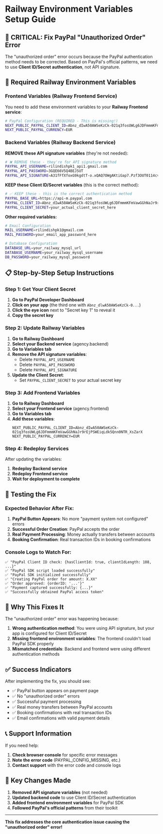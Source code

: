 # Railway Environment Variables Setup Guide

## 🚨 **CRITICAL: Fix PayPal "Unauthorized Order" Error**

The "unauthorized order" error occurs because the PayPal authentication method needs to be corrected. Based on PayPal's official patterns, we need to use **Client ID/Secret authentication**, not API signature.

## 🔧 **Required Railway Environment Variables**

### **Frontend Variables (Railway Frontend Service)**

You need to add these environment variables to your **Railway Frontend service**:

```bash
# PayPal Configuration (REQUIRED - This is missing!)
NEXT_PUBLIC_PAYPAL_CLIENT_ID=Abnz_dIwA50AWSeKzCk-021q3fosUWLg6JDFmmmKFmVawGGhNaJr9rEjPSWEiqLdk5Qnn0NTR_XsZarX
NEXT_PUBLIC_PAYPAL_CURRENCY=EUR
```

### **Backend Variables (Railway Backend Service)**

**REMOVE these API signature variables** (they're not needed):
```bash
# ❌ REMOVE these - they're for API signature method
PAYPAL_API_USERNAME=rilindishpk1_api1.gmail.com
PAYPAL_API_PASSWORD=3GQE66V5Q4BEJ5UT
PAYPAL_API_SIGNATURE=A31fFfXfoxG9kgdtT-o.xQAQ7OWgAKtiGap7.Pzf3OUT0114cvPCPM3-
```

**KEEP these Client ID/Secret variables** (this is the correct method):
```bash
# ✅ KEEP these - this is the correct authentication method
PAYPAL_BASE_URL=https://api-m.paypal.com
PAYPAL_CLIENT_ID=Abnz_dIwA50AWSeKzCk-021q3fosUWLg6JDFmmmKFmVawGGhNaJr9rEjPSWEiqLdk5Qnn0NTR_XsZarX
PAYPAL_CLIENT_SECRET=your_actual_client_secret_here
```

**Other required variables:**
```bash
# Email Configuration
MAIL_USERNAME=rilindishpk1@gmail.com
MAIL_PASSWORD=your_email_app_password_here

# Database Configuration
DATABASE_URL=your_railway_mysql_url
DATABASE_USERNAME=your_railway_mysql_username
DB_PASSWORD=your_railway_mysql_password
```

## 📋 **Step-by-Step Setup Instructions**

### **Step 1: Get Your Client Secret**

1. **Go to PayPal Developer Dashboard**
2. **Click on your app** (the third one with `Abnz_dlwA50AWSeKzCk-0...`)
3. **Click the eye icon** next to "Secret key 1" to reveal it
4. **Copy the secret key**

### **Step 2: Update Railway Variables**

1. **Go to Railway Dashboard**
2. **Select your Backend service** (agency.backend)
3. **Go to Variables tab**
4. **Remove the API signature variables**:
   - Delete `PAYPAL_API_USERNAME`
   - Delete `PAYPAL_API_PASSWORD`
   - Delete `PAYPAL_API_SIGNATURE`
5. **Update the Client Secret**:
   - Set `PAYPAL_CLIENT_SECRET` to your actual secret key

### **Step 3: Add Frontend Variables**

1. **Go to Railway Dashboard**
2. **Select your Frontend service** (agency.frontend)
3. **Go to Variables tab**
4. **Add these variables**:
   ```
   NEXT_PUBLIC_PAYPAL_CLIENT_ID=Abnz_dIwA50AWSeKzCk-021q3fosUWLg6JDFmmmKFmVawGGhNaJr9rEjPSWEiqLdk5Qnn0NTR_XsZarX
   NEXT_PUBLIC_PAYPAL_CURRENCY=EUR
   ```

### **Step 4: Redeploy Services**

After updating the variables:

1. **Redeploy Backend service**
2. **Redeploy Frontend service**
3. **Wait for deployment to complete**

## 🧪 **Testing the Fix**

### **Expected Behavior After Fix:**

1. **PayPal Button Appears**: No more "payment system not configured" errors
2. **Successful Order Creation**: PayPal accepts the order
3. **Real Payment Processing**: Money actually transfers between accounts
4. **Booking Confirmation**: Real transaction IDs in booking confirmations

### **Console Logs to Watch For:**

```
✅ "PayPal Client ID check: {hasClientId: true, clientIdLength: 108, ...}"
✅ "PayPal SDK script loaded successfully"
✅ "PayPal SDK initialized successfully"
✅ "Creating PayPal order for amount: X.XX"
✅ "Order approved: {orderID: '...'}"
✅ "Payment captured successfully: {...}"
✅ "Successfully obtained PayPal access token"
```

## 🚨 **Why This Fixes It**

The "unauthorized order" error was happening because:

1. **Wrong authentication method**: You were using API signature, but your app is configured for Client ID/Secret
2. **Missing frontend environment variables**: The frontend couldn't load PayPal SDK properly
3. **Mismatched credentials**: Backend and frontend were using different authentication methods

## ✅ **Success Indicators**

After implementing the fix, you should see:

- ✅ PayPal button appears on payment page
- ✅ No "unauthorized order" errors
- ✅ Successful payment processing
- ✅ Real money transfers between PayPal accounts
- ✅ Booking confirmations with real transaction IDs
- ✅ Email confirmations with valid payment details

## 📞 **Support Information**

If you need help:

1. **Check browser console** for specific error messages
2. **Note the error code** (PAYPAL_CONFIG_MISSING, etc.)
3. **Contact support** with the error code and console logs

## 🎯 **Key Changes Made**

1. **Removed API signature variables** (not needed)
2. **Updated backend code** to use Client ID/Secret authentication
3. **Added frontend environment variables** for PayPal SDK
4. **Followed PayPal's official patterns** from their toolkit

---

**This fix addresses the core authentication issue causing the "unauthorized order" error!**
